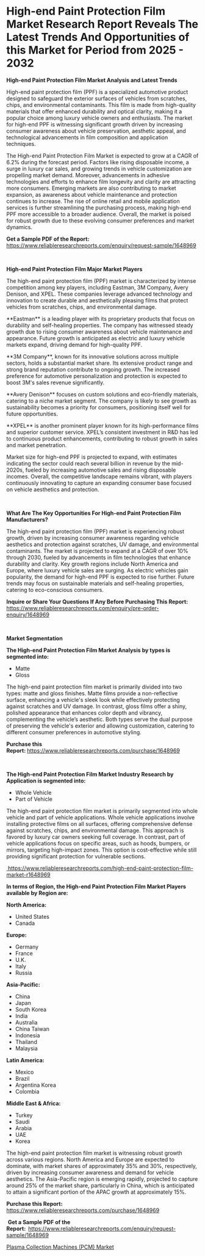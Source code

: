<p><h1>High-end Paint Protection Film Market Research Report Reveals The Latest Trends And Opportunities of this Market for Period from 2025 - 2032</h1></p><p><strong>High-end Paint Protection Film Market Analysis and Latest Trends</strong></p>
<p><p>High-end paint protection film (PPF) is a specialized automotive product designed to safeguard the exterior surfaces of vehicles from scratches, chips, and environmental contaminants. This film is made from high-quality materials that offer enhanced durability and optical clarity, making it a popular choice among luxury vehicle owners and enthusiasts. The market for high-end PPF is witnessing significant growth driven by increasing consumer awareness about vehicle preservation, aesthetic appeal, and technological advancements in film composition and application techniques.</p><p>The High-end Paint Protection Film Market is expected to grow at a CAGR of 6.2% during the forecast period. Factors like rising disposable income, a surge in luxury car sales, and growing trends in vehicle customization are propelling market demand. Moreover, advancements in adhesive technologies and efforts to enhance film longevity and clarity are attracting more consumers. Emerging markets are also contributing to market expansion, as awareness about vehicle maintenance and protection continues to increase. The rise of online retail and mobile application services is further streamlining the purchasing process, making high-end PPF more accessible to a broader audience. Overall, the market is poised for robust growth due to these evolving consumer preferences and market dynamics.</p></p>
<p><strong>Get a Sample PDF of the Report:&nbsp;</strong> <a href="https://www.reliableresearchreports.com/enquiry/request-sample/1648969?utm_campaign=3083&utm_medium=2&utm_source=Github&utm_content=ia&utm_term=26032025&utm_id=high-end-paint-protection-film">https://www.reliableresearchreports.com/enquiry/request-sample/1648969</a></p>
<p>&nbsp;</p>
<p><strong>High-end Paint Protection Film Major Market Players</strong></p>
<p><p>The high-end paint protection film (PPF) market is characterized by intense competition among key players, including Eastman, 3M Company, Avery Denison, and XPEL. These companies leverage advanced technology and innovation to create durable and aesthetically pleasing films that protect vehicles from scratches, chips, and environmental damage.</p><p>**Eastman** is a leading player with its proprietary products that focus on durability and self-healing properties. The company has witnessed steady growth due to rising consumer awareness about vehicle maintenance and appearance. Future growth is anticipated as electric and luxury vehicle markets expand, driving demand for high-quality PPF.</p><p>**3M Company**, known for its innovative solutions across multiple sectors, holds a substantial market share. Its extensive product range and strong brand reputation contribute to ongoing growth. The increased preference for automotive personalization and protection is expected to boost 3M's sales revenue significantly.</p><p>**Avery Denison** focuses on custom solutions and eco-friendly materials, catering to a niche market segment. The company is likely to see growth as sustainability becomes a priority for consumers, positioning itself well for future opportunities.</p><p>**XPEL** is another prominent player known for its high-performance films and superior customer service. XPEL’s consistent investment in R&D has led to continuous product enhancements, contributing to robust growth in sales and market penetration.</p><p>Market size for high-end PPF is projected to expand, with estimates indicating the sector could reach several billion in revenue by the mid-2020s, fueled by increasing automotive sales and rising disposable incomes. Overall, the competitive landscape remains vibrant, with players continuously innovating to capture an expanding consumer base focused on vehicle aesthetics and protection.</p></p>
<p>&nbsp;</p>
<p><strong>What Are The Key Opportunities For High-end Paint Protection Film Manufacturers?</strong></p>
<p><p>The high-end paint protection film (PPF) market is experiencing robust growth, driven by increasing consumer awareness regarding vehicle aesthetics and protection against scratches, UV damage, and environmental contaminants. The market is projected to expand at a CAGR of over 10% through 2030, fueled by advancements in film technologies that enhance durability and clarity. Key growth regions include North America and Europe, where luxury vehicle sales are surging. As electric vehicles gain popularity, the demand for high-end PPF is expected to rise further. Future trends may focus on sustainable materials and self-healing properties, catering to eco-conscious consumers.</p></p>
<p><strong>Inquire or Share Your Questions If Any Before Purchasing This Report:</strong> <a href="https://www.reliableresearchreports.com/enquiry/pre-order-enquiry/1648969?utm_campaign=3083&utm_medium=2&utm_source=Github&utm_content=ia&utm_term=26032025&utm_id=high-end-paint-protection-film">https://www.reliableresearchreports.com/enquiry/pre-order-enquiry/1648969</a></p>
<p>&nbsp;</p>
<p><strong>Market Segmentation</strong></p>
<p><strong>The High-end Paint Protection Film Market Analysis by types is segmented into:</strong></p>
<p><ul><li>Matte</li><li>Gloss</li></ul></p>
<p><p>The high-end paint protection film market is primarily divided into two types: matte and gloss finishes. Matte films provide a non-reflective surface, enhancing a vehicle's sleek look while effectively protecting against scratches and UV damage. In contrast, gloss films offer a shiny, polished appearance that enhances color depth and vibrancy, complementing the vehicle’s aesthetic. Both types serve the dual purpose of preserving the vehicle's exterior and allowing customization, catering to different consumer preferences in automotive styling.</p></p>
<p><strong>Purchase this Report:&nbsp;</strong><a href="https://www.reliableresearchreports.com/purchase/1648969?utm_campaign=3083&utm_medium=2&utm_source=Github&utm_content=ia&utm_term=26032025&utm_id=high-end-paint-protection-film">https://www.reliableresearchreports.com/purchase/1648969</a></p>
<p>&nbsp;</p>
<p><strong>The High-end Paint Protection Film Market Industry Research by Application is segmented into:</strong></p>
<p><ul><li>Whole Vehicle</li><li>Part of Vehicle</li></ul></p>
<p><p>The high-end paint protection film market is primarily segmented into whole vehicle and part of vehicle applications. Whole vehicle applications involve installing protective films on all surfaces, offering comprehensive defense against scratches, chips, and environmental damage. This approach is favored by luxury car owners seeking full coverage. In contrast, part of vehicle applications focus on specific areas, such as hoods, bumpers, or mirrors, targeting high-impact zones. This option is cost-effective while still providing significant protection for vulnerable sections.</p></p>
<p><a href="https://www.reliableresearchreports.com/high-end-paint-protection-film-market-r1648969?utm_campaign=3083&utm_medium=2&utm_source=Github&utm_content=ia&utm_term=26032025&utm_id=high-end-paint-protection-film">&nbsp;https://www.reliableresearchreports.com/high-end-paint-protection-film-market-r1648969</a></p>
<p><strong>In terms of Region, the High-end Paint Protection Film Market Players available by Region are:</strong></p>
<p>
    <p> <strong> North America: </strong>
        <ul>
            <li>United States</li>
            <li>Canada</li>
        </ul>
        </p> 
    <p> <strong> Europe: </strong>
        <ul>
            <li>Germany</li>
            <li>France</li>
            <li>U.K.</li>
            <li>Italy</li>
            <li>Russia</li>
        </ul>
        </p> 
    <p> <strong> Asia-Pacific: </strong>
        <ul>
            <li>China</li>
            <li>Japan</li>
            <li>South Korea</li>
            <li>India</li>
            <li>Australia</li>
            <li>China Taiwan</li>
            <li>Indonesia</li>
            <li>Thailand</li>
            <li>Malaysia</li>
        </ul>
        </p> 
    <p> <strong> Latin America: </strong>
        <ul>
            <li>Mexico</li>
            <li>Brazil</li>
            <li>Argentina Korea</li>
            <li>Colombia</li>
        </ul>
        </p> 
    <p> <strong> Middle East & Africa: </strong>
        <ul>
            <li>Turkey</li>
            <li>Saudi</li>
            <li>Arabia</li>
            <li>UAE</li>
            <li>Korea</li>
        </ul>
    </p>
    </p>
<p><p>The high-end paint protection film market is witnessing robust growth across various regions. North America and Europe are expected to dominate, with market shares of approximately 35% and 30%, respectively, driven by increasing consumer awareness and demand for vehicle aesthetics. The Asia-Pacific region is emerging rapidly, projected to capture around 25% of the market share, particularly in China, which is anticipated to attain a significant portion of the APAC growth at approximately 15%.</p></p>
<p><strong>Purchase this Report: </strong><a href="https://www.reliableresearchreports.com/purchase/1648969?utm_campaign=3083&utm_medium=2&utm_source=Github&utm_content=ia&utm_term=26032025&utm_id=high-end-paint-protection-film">https://www.reliableresearchreports.com/purchase/1648969</a></p>
<p>&nbsp;<strong>Get a Sample PDF of the Report:&nbsp;&nbsp;</strong><a href="https://www.reliableresearchreports.com/enquiry/request-sample/1648969?utm_campaign=3083&utm_medium=2&utm_source=Github&utm_content=ia&utm_term=26032025&utm_id=high-end-paint-protection-film">https://www.reliableresearchreports.com/enquiry/request-sample/1648969</a></p>
<p><strong></strong></p>
<p><p><a href="https://github.com/zurubting/Market-Research-Report-List-1/blob/main/plasma-collection-machines-pcm-market.md?utm_campaign=3083&utm_medium=2&utm_source=Github&utm_content=ia&utm_term=26032025&utm_id=high-end-paint-protection-film">Plasma Collection Machines (PCM) Market</a></p></p>